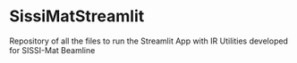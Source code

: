 # SissiMatStreamlit
Repository of all the files to run the Streamlit App with IR Utilities developed for SISSI-Mat Beamline 
